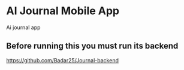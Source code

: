 # AI Journal Mobile App

Ai journal app

## Before running this you must run its backend
https://github.com/Badar25/Journal-backend
